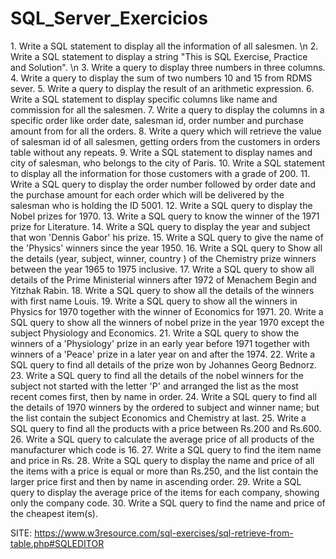 # SQL_Server_Exercicios

<p>
1. Write a SQL statement to display all the information of all salesmen. \n
2. Write a SQL statement to display a string "This is SQL Exercise, Practice and Solution". \n 
3. Write a query to display three numbers in three columns.
4. Write a query to display the sum of two numbers 10 and 15 from RDMS sever.
5. Write a query to display the result of an arithmetic expression.
6. Write a SQL statement to display specific columns like name and commission for all the salesmen.
7. Write a query to display the columns in a specific order like order date, salesman id, order number and purchase amount from for all the orders.
8. Write a query which will retrieve the value of salesman id of all salesmen, getting orders from the customers in orders table without any repeats.
9. Write a SQL statement to display names and city of salesman, who belongs to the city of Paris.
10. Write a SQL statement to display all the information for those customers with a grade of 200.
11. Write a SQL query to display the order number followed by order date and the purchase amount for each order which will be delivered by the salesman who is holding the ID 5001.
12. Write a SQL query to display the Nobel prizes for 1970.
13. Write a SQL query to know the winner of the 1971 prize for Literature.
14. Write a SQL query to display the year and subject that won 'Dennis Gabor' his prize.
15. Write a SQL query to give the name of the 'Physics' winners since the year 1950.
16. Write a SQL query to Show all the details (year, subject, winner, country ) of the Chemistry prize winners between the year 1965 to 1975 inclusive.
17. Write a SQL query to show all details of the Prime Ministerial winners after 1972 of Menachem Begin and Yitzhak Rabin.
18. Write a SQL query to show all the details of the winners with first name Louis.
19. Write a SQL query to show all the winners in Physics for 1970 together with the winner of Economics for 1971.
20. Write a SQL query to show all the winners of nobel prize in the year 1970 except the subject Physiology and Economics.
21. Write a SQL query to show the winners of a 'Physiology' prize in an early year before 1971 together with winners of a 'Peace' prize in a later year on and after the 1974.
22. Write a SQL query to find all details of the prize won by Johannes Georg Bednorz.
23. Write a SQL query to find all the details of the nobel winners for the subject not started with the letter 'P' and arranged the list as the most recent comes first, then by name in order.  
24. Write a SQL query to find all the details of 1970 winners by the ordered to subject and winner name; but the list contain the subject Economics and Chemistry at last.
25. Write a SQL query to find all the products with a price between Rs.200 and Rs.600.
26. Write a SQL query to calculate the average price of all products of the manufacturer which code is 16.
27. Write a SQL query to find the item name and price in Rs.
28. Write a SQL query to display the name and price of all the items with a price is equal or more than Rs.250, and the list contain the larger price first and then by name in ascending order.
29. Write a SQL query to display the average price of the items for each company, showing only the company code.
30. Write a SQL query to find the name and price of the cheapest item(s).
  
  SITE: https://www.w3resource.com/sql-exercises/sql-retrieve-from-table.php#SQLEDITOR

</p>
